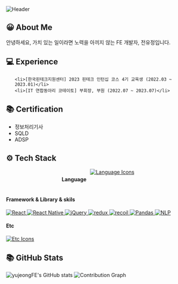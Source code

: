 <!-- Header Section -->
<img src="https://capsule-render.vercel.app/api?type=wave&color=gradient&customColorList=0,0,255,255&height=380&section=header&text=안녕하세요,%20전유정%20입니다%20%20😊&fontSize=40&fontColor=ffffff&animation=twinkling&reversal=true" alt="Header" />

## 😀 About Me
<p>안녕하세요, 가치 있는 일이라면 노력을 아끼지 않는 FE 개발자, 전유정입니다.</p>

## 💻 Experience
<ul> 
 
    <li>[한국핀테크지원센터] 2023 핀테크 인턴십 코스 4기 교육생 (2022.03 ~ 2023.01)</li> 
    <li>[IT 연합동아리 코테이토] 부회장, 부원 (2022.07 ~ 2023.07)</li> 
</ul>

## 📚 Certification
<ul> 
    <li>정보처리기사</li> 
    <li>SQLD</li> 
    <li>ADSP</li> 

</ul>

## ⚙️ Tech Stack
<div style="display: flex; justify-content: center; gap: 10px;">
    <h4> Language </h4>
    <a href="https://skillicons.dev">
        <img src="https://skillicons.dev/icons?i=html,css,sass,js,ts" alt="Language Icons"/>
    </a>
</div>  
<div>
    <h4>Framework & Library & skils</h4>
    <a href="https://skillicons.dev">
        <img src="https://img.shields.io/badge/React-61DAFB?style=flat&logo=react&logoColor=white" alt="React"/>
        <img src="https://img.shields.io/badge/React Native-61DAFB?style=flat&logo=react&logoColor=white" alt="React Native"/>
        <img src="https://img.shields.io/badge/jQuery-0769AD?style=flat&logo=jQuery&logoColor=white" alt="jQuery"/>
        <img src="https://img.shields.io/badge/redux-26A69A?style=flat&logo=redux&logoColor=white" alt="redux"/>
        <img src="https://img.shields.io/badge/recoil-F16822?style=flat&logo=recoiljs&logoColor=white" alt="recoil"/>
        <img src="https://img.shields.io/badge/Pandas-150458?style=flat&logo=pandas&logoColor=white" alt="Pandas"/>
        <img src="https://img.shields.io/badge/NLP-008080?style=flat&logo=nlp&logoColor=white" alt="NLP"/>
    </a>
</div>
<div>
    <h4>Etc</h4>
    <a href="https://skillicons.dev">
        <img src="https://skillicons.dev/icons?i=figma,firebase,aws,mysql" alt="Etc Icons"/>
    </a>
</div>

## 📚 GitHub Stats
<!-- GitHub Stats -->
<img src="https://github-readme-stats.vercel.app/api?username=yujeongFE&show_icons=true&theme=radical" alt="yujeongFE's GitHub stats" />


<!-- Contribution Graph -->
<img src="./profile-3d-contrib/profile-green-animate.svg" alt="Contribution Graph" />
